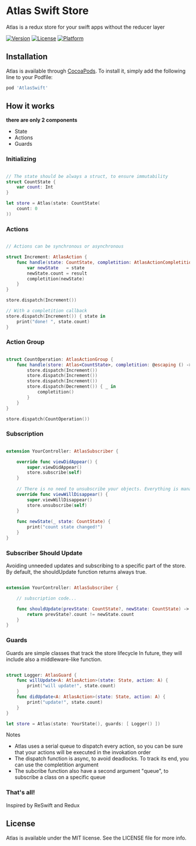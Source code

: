# Atlas Swift Store

Atlas is a redux store for your swift apps without the reducer layer

[![Version](https://img.shields.io/cocoapods/v/AtlasSwift.svg?style=flat)](https://cocoapods.org/pods/AtlasSwift)
[![License](https://img.shields.io/cocoapods/l/AtlasSwift.svg?style=flat)](https://cocoapods.org/pods/AtlasSwift)
[![Platform](https://img.shields.io/cocoapods/p/AtlasSwift.svg?style=flat)](https://cocoapods.org/pods/AtlasSwift)

## Installation

Atlas is available through [CocoaPods](https://cocoapods.org). To install
it, simply add the following line to your Podfile:

```ruby
pod 'AtlasSwift'
```

## How it works

**there are only 2 components**

- State
- Actions
- Guards

### Initializing

```swift

// The state should be always a struct, to ensure immutability
struct CountState {
    var count: Int
}

let store = Atlas(state: CountState(
    count: 0
))

```

### Actions

```swift

// Actions can be synchronous or asynchronous

struct Increment: AtlasAction {
    func handle(state: CountState, completition: AtlasActionCompletition<CountState>) {
        var newState   = state
        newState.count = result
        completition(newState)
    }
}

store.dispatch(Increment())

// With a completition callback
store.dispatch(Increment()) { state in
    print("done! ", state.count)
}

```

### Action Group

```swift

struct CountOperation: AtlasActionGroup {
    func handle(store: Atlas<CountState>, completition: @escaping () -> Void) {
        store.dispatch(Increment())
        store.dispatch(Increment())
        store.dispatch(Increment())
        store.dispatch(Decrement()) { _ in
            completition()
        }
    }
}

store.dispatch(CountOperation())
```

### Subscription

```swift

extension YourController: AtlasSubscriber {

    override func viewDidAppear() {
        super.viewDidAppear()
        store.subscribe(self)
    }
    
    // There is no need to unsubscribe your objects. Everything is managed with weak vars
    override func viewWillDisappear() {
        super.viewWillDisappear()
        store.unsubscribe(self)
    }
    
    func newState(_ state: CountState) {
        print("count state changed!")
    }
}

```

### Subscriber Should Update

Avoiding unneeded updates and subscribing to a specific part of the store.
By default, the shouldUpdate function returns always true.

```swift

extension YourController: AtlasSubscriber {

    // subscription code...

    func shouldUpdate(prevState: CountState?, newState: CountState) -> Bool {
        return prevState?.count != newState.count
    }
}

```

### Guards

Guards are simple classes that track the store lifecycle
In future, they will include also a middleware-like function.

```swift

struct Logger: AtlasGuard {
    func willUpdate<A: AtlasAction>(state: State, action: A) {
        print("will update!", state.count)
    }
    func didUpdate<A: AtlasAction>(state: State, action: A) {
        print("update!", state.count)
    }
}

let store = Atlas(state: YourState(), guards: [ Logger() ])

```

Notes
- Atlas uses a serial queue to dispatch every action, so you can be sure that your actions will be executed in the invokation order
- The dispatch function is async, to avoid deadlocks. To track its end, you can use the completition argument
- The subcribe function also have a second argument "queue", to subscribe a class on a specific queue

### That's all!

Inspired by ReSwift and Redux

## License

Atlas is available under the MIT license. See the LICENSE file for more info.
